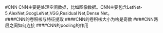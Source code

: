 #CNN
CNN主要是处理空间数据，比如图像数据。CNN主要包含LetNet-5,AlexNet,GoogLeNet,VGG,Residual Net,Dense Net。  
####CNN的卷积核与特征提取
####CNN的卷积核大小为啥是奇数
####CNN两层之间如何连接
####CNN的pooling的作用